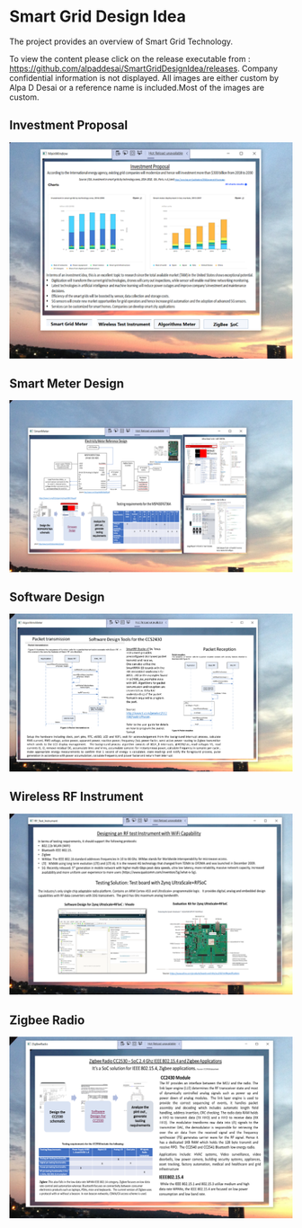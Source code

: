 # Smart Grid Design Idea

The project provides an overview of Smart Grid Technology. 

To view the content please click on the release executable from : https://github.com/alpaddesai/SmartGridDesignIdea/releases.
Company confidential information is not displayed. All images are either custom by Alpa D Desai or a reference name is included.Most of the images are custom.

## Investment Proposal
![image](InvestmentProposal.png)

## Smart Meter Design
![image](SmartMeterDesign.png)

## Software Design 
![image](SoftwareDesign.png)

## Wireless RF Instrument
![image](WirelessRFInstrument.png)

## Zigbee Radio
![image](ZigBeeRadio.png)

